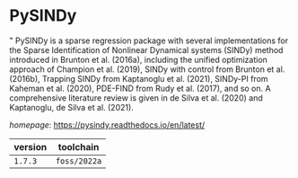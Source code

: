 # PySINDy

" PySINDy is a sparse regression package with several implementations for the Sparse Identification of Nonlinear Dynamical systems (SINDy) method introduced in Brunton et al. (2016a), including the unified optimization approach of Champion et al. (2019), SINDy with control from Brunton et al. (2016b), Trapping SINDy from Kaptanoglu et al. (2021), SINDy-PI from Kaheman et al. (2020), PDE-FIND from Rudy et al. (2017), and so on. A comprehensive literature review is given in de Silva et al. (2020) and Kaptanoglu, de Silva et al. (2021).

*homepage*: <https://pysindy.readthedocs.io/en/latest/>

version | toolchain
--------|----------
``1.7.3`` | ``foss/2022a``
